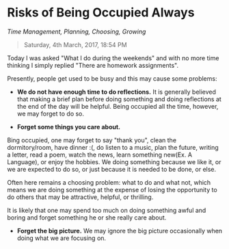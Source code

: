 # Risks of Being Occupied Always

*Time Management, Planning, Choosing, Growing*

> Saturday, 4th March, 2017, 18:54 PM

Today I was asked "What I do during the weekends" and with no more time thinking I simply replied "There are homework assignments".

Presently, people get used to be busy and this may cause some problems:

- **We do not have enough time to do reflections.** It is generally believed that making a brief plan before doing something and doing reflections at the end of the day will be helpful. Being occupied all the time, however, we may forget to do so.

- **Forget some things you care about.**

 Bing occupied, one may forget to say "thank you", clean the dormitory/room, have dinner :(, do listen to a music, plan the future, writing a letter, read a poem, watch the news, learn something new(Ex. A Language), or enjoy the hobbies. We doing something because we like it, or we are expected to do so, or just because it is needed to be done, or else.

 Often here remains a choosing problem: what to do and what not, which means we are doing something at the expense of losing the opportunity to do others that may be attractive, helpful, or thrilling.

 It is likely that one may spend too much on doing something awful and boring and forget something he or she really care about.

- **Forget the big picture.** We may ignore the big picture occasionally when doing what we are focusing on.

<!-- On the other hand, as *[The Shawshank Redemption][wiki-the-shawshank-redemption]* demonstrating, it is a great punishment for a person to be blocked in a dark room for weeks doing nothing but waiting time past. -->

<!-- [wiki-the-shawshank-redemption]: https://en.wikipedia.org/wiki/The_Shawshank_Redemption "Wiki: The Shawshank Redemption" -->
